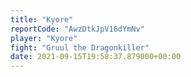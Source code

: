 ```yaml
---
title: "Kyore"
reportCode: "AwzDtkJpV16dYmNv"
player: "Kyore"
fight: "Gruul the Dragonkiller"
date: 2021-09-15T19:58:37.879000+00:00
---
```

